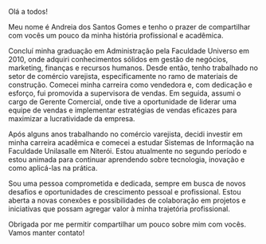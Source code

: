 Olá a todos!

Meu nome é Andreia dos Santos Gomes e tenho o prazer de compartilhar com vocês um pouco da minha história profissional e acadêmica.

Concluí minha graduação em Administração pela Faculdade Universo em 2010, onde adquiri conhecimentos sólidos em gestão de negócios, marketing, finanças e recursos humanos. Desde então, tenho trabalhado no setor de comércio varejista, especificamente no ramo de materiais de construção. Comecei minha carreira como vendedora e, com dedicação e esforço, fui promovida a supervisora de vendas. Em seguida, assumi o cargo de Gerente Comercial, onde tive a oportunidade de liderar uma equipe de vendas e implementar estratégias de vendas eficazes para maximizar a lucratividade da empresa.

Após alguns anos trabalhando no comércio varejista, decidi investir em minha carreira acadêmica e comecei a estudar Sistemas de Informação na Faculdade Unilasalle em Niterói. Estou atualmente no segundo período e estou animada para continuar aprendendo sobre tecnologia, inovação e como aplicá-las na prática.

Sou uma pessoa comprometida e dedicada, sempre em busca de novos desafios e oportunidades de crescimento pessoal e profissional. Estou aberta a novas conexões e possibilidades de colaboração em projetos e iniciativas que possam agregar valor à minha trajetória profissional.

Obrigada por me permitir compartilhar um pouco sobre mim com vocês. Vamos manter contato!
